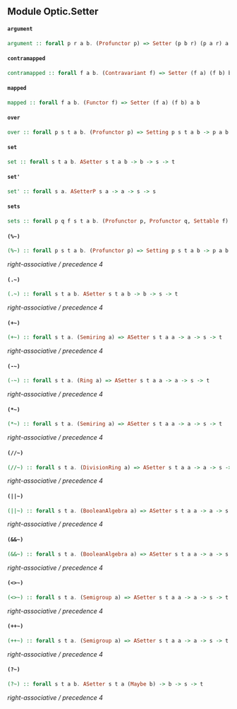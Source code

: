 ## Module Optic.Setter

#### `argument`

``` purescript
argument :: forall p r a b. (Profunctor p) => Setter (p b r) (p a r) a b
```

#### `contramapped`

``` purescript
contramapped :: forall f a b. (Contravariant f) => Setter (f a) (f b) b a
```

#### `mapped`

``` purescript
mapped :: forall f a b. (Functor f) => Setter (f a) (f b) a b
```

#### `over`

``` purescript
over :: forall p s t a b. (Profunctor p) => Setting p s t a b -> p a b -> s -> t
```

#### `set`

``` purescript
set :: forall s t a b. ASetter s t a b -> b -> s -> t
```

#### `set'`

``` purescript
set' :: forall s a. ASetterP s a -> a -> s -> s
```

#### `sets`

``` purescript
sets :: forall p q f s t a b. (Profunctor p, Profunctor q, Settable f) => (p a b -> q s t) -> Optical p q f s t a b
```

#### `(%~)`

``` purescript
(%~) :: forall p s t a b. (Profunctor p) => Setting p s t a b -> p a b -> s -> t
```

_right-associative / precedence 4_

#### `(.~)`

``` purescript
(.~) :: forall s t a b. ASetter s t a b -> b -> s -> t
```

_right-associative / precedence 4_

#### `(+~)`

``` purescript
(+~) :: forall s t a. (Semiring a) => ASetter s t a a -> a -> s -> t
```

_right-associative / precedence 4_

#### `(-~)`

``` purescript
(-~) :: forall s t a. (Ring a) => ASetter s t a a -> a -> s -> t
```

_right-associative / precedence 4_

#### `(*~)`

``` purescript
(*~) :: forall s t a. (Semiring a) => ASetter s t a a -> a -> s -> t
```

_right-associative / precedence 4_

#### `(//~)`

``` purescript
(//~) :: forall s t a. (DivisionRing a) => ASetter s t a a -> a -> s -> t
```

_right-associative / precedence 4_

#### `(||~)`

``` purescript
(||~) :: forall s t a. (BooleanAlgebra a) => ASetter s t a a -> a -> s -> t
```

_right-associative / precedence 4_

#### `(&&~)`

``` purescript
(&&~) :: forall s t a. (BooleanAlgebra a) => ASetter s t a a -> a -> s -> t
```

_right-associative / precedence 4_

#### `(<>~)`

``` purescript
(<>~) :: forall s t a. (Semigroup a) => ASetter s t a a -> a -> s -> t
```

_right-associative / precedence 4_

#### `(++~)`

``` purescript
(++~) :: forall s t a. (Semigroup a) => ASetter s t a a -> a -> s -> t
```

_right-associative / precedence 4_

#### `(?~)`

``` purescript
(?~) :: forall s t a b. ASetter s t a (Maybe b) -> b -> s -> t
```

_right-associative / precedence 4_


